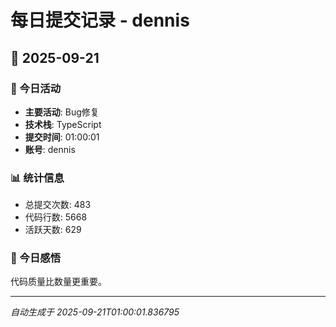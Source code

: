 # 每日提交记录 - dennis

## 📅 2025-09-21

### 🎯 今日活动
- **主要活动**: Bug修复
- **技术栈**: TypeScript
- **提交时间**: 01:00:01
- **账号**: dennis

### 📊 统计信息
- 总提交次数: 483
- 代码行数: 5668
- 活跃天数: 629

### 💭 今日感悟
代码质量比数量更重要。

---
*自动生成于 2025-09-21T01:00:01.836795*

